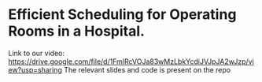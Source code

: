 # Efficient Scheduling for Operating Rooms in a Hospital. 
Link to our video: https://drive.google.com/file/d/1FmlRcVOJa83wMzLbkYcdiJVJpJA2wJzp/view?usp=sharing
The relevant slides and code is present on the repo
